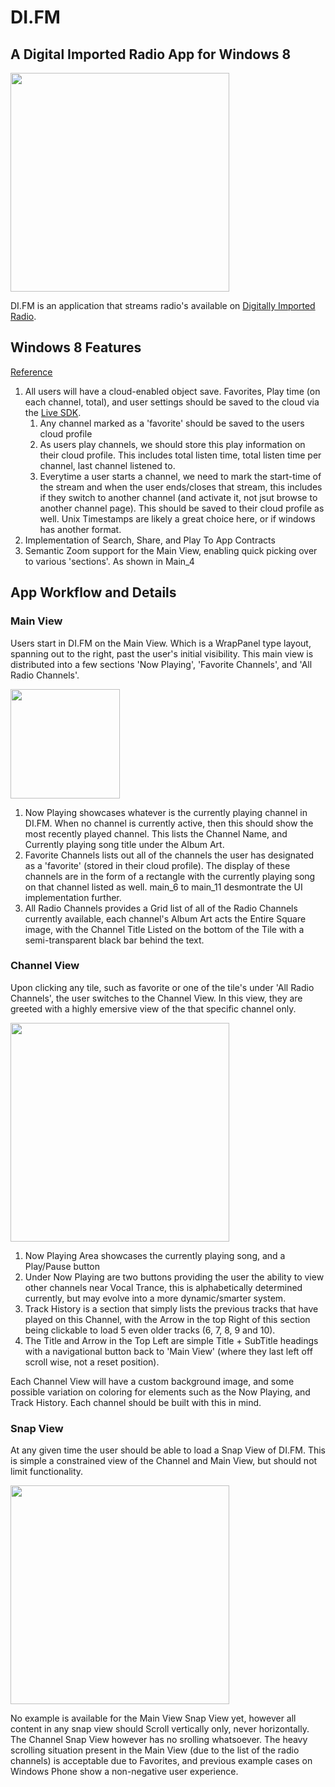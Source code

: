 # DI.FM
## A Digital Imported Radio App for Windows 8

<img src="http://quixby.github.com/DI.FM/img/loading_5.png" height="350px">

DI.FM is an application that streams radio's available on [Digitally Imported Radio](http://www.di.fm/).

## Windows 8 Features 
[Reference](http://msdn.microsoft.com/en-us/windows/apps/hh852650.aspx)

1. All users will have a cloud-enabled object save. Favorites, Play time (on each channel, total), and user settings should be saved to the cloud via the [Live SDK](http://msdn.microsoft.com/en-us/library/live/hh826551.aspx).
	1. Any channel marked as a 'favorite' should be saved to the users cloud profile
	2. As users play channels, we should store this play information on their cloud profile. This includes total listen time, total listen time per channel, last channel listened to.
	3. Everytime a user starts a channel, we need to mark the start-time of the stream and when the user ends/closes that stream, this includes if they switch to another channel (and activate it, not jsut browse to another channel page). This should be saved to their cloud profile as well. Unix Timestamps are likely a great choice here, or if windows has another format.
2. Implementation of Search, Share, and Play To App Contracts
3. Semantic Zoom support for the Main View, enabling quick picking over to various 'sections'. As shown in Main_4

## App Workflow and Details

### Main View
Users start in DI.FM on the Main View. Which is a WrapPanel type layout, spanning out to the right, past the user's initial visibility. This main view is distributed into a few sections 'Now Playing', 'Favorite Channels', and 'All Radio Channels'.

<img src="http://quixby.github.com/DI.FM/img/main_4.png" height="175px">

1. Now Playing showcases whatever is the currently playing channel in DI.FM. When no channel is currently active, then this should show the most recently played channel. This lists the Channel Name, and Currently playing song title under the Album Art.
2. Favorite Channels lists out all of the channels the user has designated as a 'favorite' (stored in their cloud profile). The display of these channels are in the form of a rectangle with the currently playing song on that channel listed as well. main_6 to main_11 desmontrate the UI implementation further.
3. All Radio Channels provides a Grid list of all of the Radio Channels currently available, each channel's Album Art acts the Entire Square image, with the Channel Title Listed on the bottom of the Tile with a semi-transparent black bar behind the text.

### Channel View
Upon clicking any tile, such as favorite or one of the tile's under 'All Radio Channels', the user switches to the Channel View. In this view, they are greeted with a highly emersive view of the that specific channel only.

<img src="http://quixby.github.com/DI.FM/img/channel_5.png" height="350px">

1. Now Playing Area showcases the currently playing song, and a Play/Pause button
2. Under Now Playing are two buttons providing the user the ability to view other channels near Vocal Trance, this is alphabetically determined currently, but may evolve into a more dynamic/smarter system.
3. Track History is a section that simply lists the previous tracks that have played on this Channel, with the Arrow in the top Right of this section being clickable to load 5 even older tracks (6, 7, 8, 9 and 10).
4. The Title and Arrow in the Top Left are simple Title + SubTitle headings with a navigational button back to 'Main View' (where they last left off scroll wise, not a reset position).

Each Channel View will have a custom background image, and some possible variation on coloring for elements such as the Now Playing, and Track History. Each channel should be built with this in mind.

### Snap View
At any given time the user should be able to load a Snap View of DI.FM. This is simple a constrained view of the Channel and Main View, but should not limit functionality.

<img src="http://quixby.github.com/DI.FM/img/snap_10.png" height="350px">

No example is available for the Main View Snap View yet, however all content in any snap view should Scroll vertically only, never horizontally. The Channel Snap View however has no srolling whatsoever. The heavy scrolling situation present in the Main View (due to the list of the radio channels) is acceptable due to Favorites, and previous example cases on Windows Phone show a non-negative user experience.

